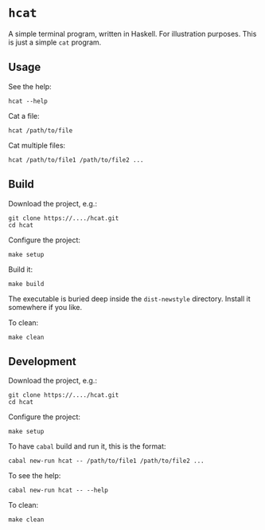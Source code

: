 # `hcat`

A simple terminal program, written in Haskell. For illustration purposes.
This is just a simple `cat` program.


## Usage

See the help:

    hcat --help

Cat a file:

    hcat /path/to/file

Cat multiple files:

    hcat /path/to/file1 /path/to/file2 ...


## Build

Download the project, e.g.:

    git clone https://..../hcat.git
    cd hcat

Configure the project:

    make setup

Build it:

    make build

The executable is buried deep inside the `dist-newstyle` directory.
Install it somewhere if you like.

To clean:

    make clean


## Development

Download the project, e.g.:

    git clone https://..../hcat.git
    cd hcat

Configure the project:

    make setup

To have `cabal` build and run it, this is the format:

    cabal new-run hcat -- /path/to/file1 /path/to/file2 ...

To see the help:

    cabal new-run hcat -- --help

To clean:

    make clean


